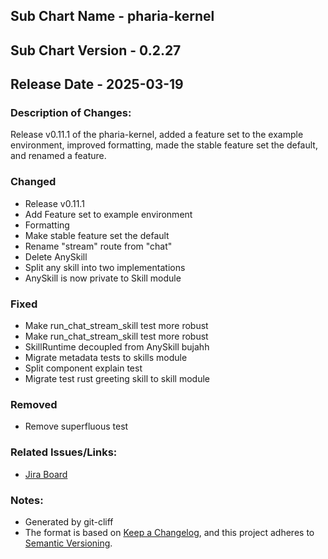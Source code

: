 ## Sub Chart Name - pharia-kernel
## Sub Chart Version - 0.2.27
## Release Date - 2025-03-19

### Description of Changes:

Release v0.11.1 of the pharia-kernel, added a feature set to the example environment, improved formatting, made the stable feature set the default, and renamed a feature.

### Changed

- Release v0.11.1
- Add Feature set to example environment
- Formatting
- Make stable feature set the default
- Rename "stream" route from "chat"
- Delete AnySkill
- Split any skill into two implementations
- AnySkill is now private to Skill module

### Fixed

- Make run_chat_stream_skill test more robust
- Make run_chat_stream_skill test more robust
- SkillRuntime decoupled from AnySkill bujahh
- Migrate metadata tests to skills module
- Split component explain test
- Migrate test rust greeting skill to skill module

### Removed

- Remove superfluous test

### Related Issues/Links:
- [Jira Board](https://aleph-alpha.atlassian.net/jira/software/projects/PK/boards/160)

### Notes:
- Generated by git-cliff
- The format is based on [Keep a Changelog](https://keepachangelog.com/en/1.0.0/),
and this project adheres to [Semantic Versioning](https://semver.org/spec/v2.0.0.html).
